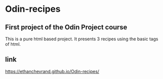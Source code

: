 # Odin-recipes

## First project of the Odin Project course

This is a pure html based project.
It presents 3 recipes using the basic tags of html.

## link
https://ethanchevrand.github.io/Odin-recipes/